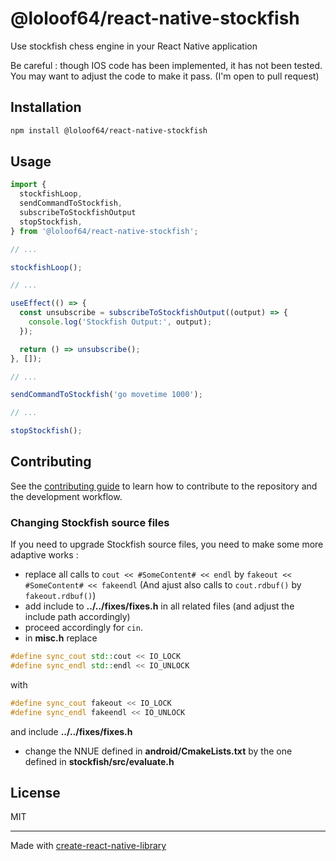 # @loloof64/react-native-stockfish

Use stockfish chess engine in your React Native application

Be careful : though IOS code has been implemented, it has not been tested.
You may want to adjust the code to make it pass. (I'm open to pull request)

## Installation

```sh
npm install @loloof64/react-native-stockfish
```

## Usage

```js
import {
  stockfishLoop,
  sendCommandToStockfish,
  subscribeToStockfishOutput
  stopStockfish,
} from '@loloof64/react-native-stockfish';

// ...

stockfishLoop();

// ...

useEffect(() => {
  const unsubscribe = subscribeToStockfishOutput((output) => {
    console.log('Stockfish Output:', output);
  });

  return () => unsubscribe();
}, []);

// ...

sendCommandToStockfish('go movetime 1000');

// ...

stopStockfish();
```

## Contributing

See the [contributing guide](CONTRIBUTING.md) to learn how to contribute to the repository and the development workflow.

### Changing Stockfish source files

If you need to upgrade Stockfish source files, you need to make some more adaptive works :

- replace all calls to `cout << #SomeContent# << endl` by `fakeout << #SomeContent# << fakeendl` (And ajust also calls to `cout.rdbuf()` by `fakeout.rdbuf()`)
- add include to **../../fixes/fixes.h** in all related files (and adjust the include path accordingly)
- proceed accordingly for `cin`.
- in **misc.h** replace

```cpp
#define sync_cout std::cout << IO_LOCK
#define sync_endl std::endl << IO_UNLOCK
```

with

```cpp
#define sync_cout fakeout << IO_LOCK
#define sync_endl fakeendl << IO_UNLOCK
```

and include **../../fixes/fixes.h**

- change the NNUE defined in **android/CmakeLists.txt** by the one defined in **stockfish/src/evaluate.h**

## License

MIT

---

Made with [create-react-native-library](https://github.com/callstack/react-native-builder-bob)
